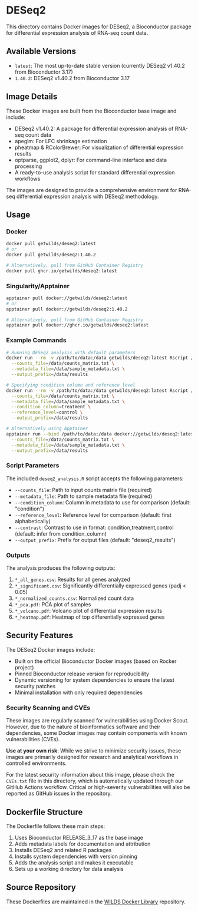 # DESeq2

This directory contains Docker images for DESeq2, a Bioconductor package for differential expression analysis of RNA-seq count data.

## Available Versions

- `latest`: The most up-to-date stable version (currently DESeq2 v1.40.2 from Bioconductor 3.17)
- `1.40.2`: DESeq2 v1.40.2 from Bioconductor 3.17

## Image Details

These Docker images are built from the Bioconductor base image and include:

- DESeq2 v1.40.2: A package for differential expression analysis of RNA-seq count data
- apeglm: For LFC shrinkage estimation
- pheatmap & RColorBrewer: For visualization of differential expression results
- optparse, ggplot2, dplyr: For command-line interface and data processing
- A ready-to-use analysis script for standard differential expression workflows

The images are designed to provide a comprehensive environment for RNA-seq differential expression analysis with DESeq2 methodology.

## Usage

### Docker

```bash
docker pull getwilds/deseq2:latest
# or
docker pull getwilds/deseq2:1.40.2

# Alternatively, pull from GitHub Container Registry
docker pull ghcr.io/getwilds/deseq2:latest
```

### Singularity/Apptainer

```bash
apptainer pull docker://getwilds/deseq2:latest
# or
apptainer pull docker://getwilds/deseq2:1.40.2

# Alternatively, pull from GitHub Container Registry
apptainer pull docker://ghcr.io/getwilds/deseq2:latest
```

### Example Commands

```bash
# Running DESeq2 analysis with default parameters
docker run --rm -v /path/to/data:/data getwilds/deseq2:latest Rscript /deseq2_analysis.R \
  --counts_file=/data/counts_matrix.txt \
  --metadata_file=/data/sample_metadata.txt \
  --output_prefix=/data/results

# Specifying condition column and reference level
docker run --rm -v /path/to/data:/data getwilds/deseq2:latest Rscript /deseq2_analysis.R \
  --counts_file=/data/counts_matrix.txt \
  --metadata_file=/data/sample_metadata.txt \
  --condition_column=treatment \
  --reference_level=control \
  --output_prefix=/data/results

# Alternatively using Apptainer
apptainer run --bind /path/to/data:/data docker://getwilds/deseq2:latest Rscript /deseq2_analysis.R \
  --counts_file=/data/counts_matrix.txt \
  --metadata_file=/data/sample_metadata.txt \
  --output_prefix=/data/results
```

### Script Parameters

The included `deseq2_analysis.R` script accepts the following parameters:

- `--counts_file`: Path to input counts matrix file (required)
- `--metadata_file`: Path to sample metadata file (required)
- `--condition_column`: Column in metadata to use for comparison (default: "condition")
- `--reference_level`: Reference level for comparison (default: first alphabetically)
- `--contrast`: Contrast to use in format: condition,treatment,control (default: infer from condition_column)
- `--output_prefix`: Prefix for output files (default: "deseq2_results")

### Outputs

The analysis produces the following outputs:

1. `*_all_genes.csv`: Results for all genes analyzed
2. `*_significant.csv`: Significantly differentially expressed genes (padj < 0.05)
3. `*_normalized_counts.csv`: Normalized count data
4. `*_pca.pdf`: PCA plot of samples
5. `*_volcano.pdf`: Volcano plot of differential expression results
6. `*_heatmap.pdf`: Heatmap of top differentially expressed genes

## Security Features

The DESeq2 Docker images include:

- Built on the official Bioconductor Docker images (based on Rocker project)
- Pinned Bioconductor release version for reproducibility
- Dynamic versioning for system dependencies to ensure the latest security patches
- Minimal installation with only required dependencies

### Security Scanning and CVEs

These images are regularly scanned for vulnerabilities using Docker Scout. However, due to the nature of bioinformatics software and their dependencies, some Docker images may contain components with known vulnerabilities (CVEs).

**Use at your own risk**: While we strive to minimize security issues, these images are primarily designed for research and analytical workflows in controlled environments.

For the latest security information about this image, please check the `CVEs.txt` file in this directory, which is automatically updated through our GitHub Actions workflow. Critical or high-severity vulnerabilities will also be reported as GitHub issues in the repository.

## Dockerfile Structure

The Dockerfile follows these main steps:

1. Uses Bioconductor RELEASE_3_17 as the base image
2. Adds metadata labels for documentation and attribution
3. Installs DESeq2 and related R packages
4. Installs system dependencies with version pinning
5. Adds the analysis script and makes it executable
6. Sets up a working directory for data analysis

## Source Repository

These Dockerfiles are maintained in the [WILDS Docker Library](https://github.com/getwilds/wilds-docker-library) repository.
